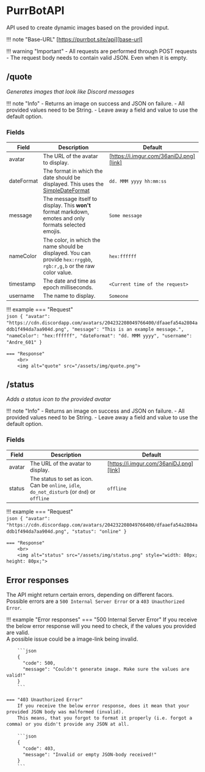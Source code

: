 [SimpleDateFormat]: https://docs.oracle.com/javase/7/docs/api/java/text/SimpleDateFormat.html
[link]: https://i.imgur.com/36aniDJ.png
[base-url]: https://purrbot.site/api

# PurrBotAPI
API used to create dynamic images based on the provided input.

!!! note "Base-URL"
    [https://purrbot.site/api][base-url]

!!! warning "Important"
    - All requests are performed through POST requests
	- The request body needs to contain valid JSON. Even when it is empty.

## /quote
*Generates images that look like Discord messages*

!!! note "Info"
    - Returns an image on success and JSON on failure.
	- All provided values need to be String.
	- Leave away a field and value to use the default option.

### Fields
| Field      | Description                                                                                                         | Default                                 |
| ---------- | ------------------------------------------------------------------------------------------------------------------- | --------------------------------------- |
| avatar     | The URL of the avatar to display.                                                                                   | [https://i.imgur.com/36aniDJ.png][link] |
| dateFormat | The format in which the date should be displayed. This uses the [SimpleDateFormat]                                  | `dd. MMM yyyy hh:mm:ss`                 |
| message    | The message itself to display. This __won't__ format markdown, emotes and only formats selected emojis.             | `Some message`                          |
| nameColor  | The color, in which the name should be displayed. You can provide `hex:rrggbb`, `rgb:r,g,b` or the raw color value. | `hex:ffffff`                            |
| timestamp  | The date and time as epoch milliseconds.                                                                            | `<Current time of the request>`         |
| username   | The name to display.                                                                                                | `Someone`                               |

!!! example
    === "Request"
        <br>
        ```json
        {
          "avatar": "https://cdn.discordapp.com/avatars/204232208049766400/dfaaefa54a2804addb1f494da7aa904d.png",
          "message": "This is an example message.",
          "nameColor": "hex:ffffff",
          "dateFormat": "dd. MMM yyyy",
          "username": "Andre_601"
        }
        ```
	
    === "Response"
        <br>
        <img alt="quote" src="/assets/img/quote.png">

## /status
*Adds a status icon to the provided avatar*

!!! note "Info"
    - Returns an image on success and JSON on failure.
	- All provided values need to be String.
	- Leave away a field and value to use the default option.

### Fields
| Field      | Description                                                                                  | Default                                 |
| ---------- | -------------------------------------------------------------------------------------------- | --------------------------------------- |
| avatar     | The URL of the avatar to display.                                                            | [https://i.imgur.com/36aniDJ.png][link] |
| status     | The status to set as icon. Can be `online`, `idle`, `do_not_disturb` (or `dnd`) or `offline` | `offline`                               |

!!! example
    === "Request"
        <br>
        ```json
        {
          "avatar": "https://cdn.discordapp.com/avatars/204232208049766400/dfaaefa54a2804addb1f494da7aa904d.png",
          "status": "online"
        }
        ```
	
    === "Response"
        <br>
        <img alt="status" src="/assets/img/status.png" style="width: 80px; height: 80px;">

## Error responses
The API might return certain errors, depending on different facors.  
Possible errors are a `500 Internal Server Error` or a `403 Unauthorized Error`.

!!! example "Error responses"
    === "500 Internal Server Error"
        If you receive the below error response will you need to check, if the values you provided are valid.  
        A possible issue could be a image-link being invalid.
        
        ```json
        {
          "code": 500,
          "message": "Couldn't generate image. Make sure the values are valid!"
        }
        ```

    === "403 Unauthorized Error"
        If you receive the below error response, does it mean that your provided JSON body was malformed (invalid).  
		This means, that you forgot to format it properly (i.e. forgot a comma) or you didn't provide any JSON at all.

        ```json
        {
          "code": 403,
          "message": "Invalid or empty JSON-body received!"
        }
        ```